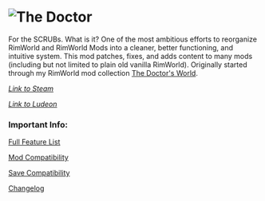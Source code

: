 ![The Doctor](https://imgur.com/5ilCgiG)  
========
For the SCRUBs. What is it? One of the most ambitious efforts to reorganize RimWorld and RimWorld Mods into a cleaner, better functioning, and intuitive system. This mod patches, fixes, and adds content to many mods (including but not limited to plain old vanilla RimWorld). Originally started through my RimWorld mod collection [The Doctor's World](https://steamcommunity.com/sharedfiles/filedetails/?id=1568763074).

_[Link to Steam](https://steamcommunity.com/sharedfiles/filedetails/?id=1568744597)_

_[Link to Ludeon](https://ludeon.com/forums/index.php?topic=47165.msg447416#msg447416)_

### Important Info:
[Full Feature List](https://github.com/DrZhivago1/DocWorld/wiki/1.-Content-Overview)

[Mod Compatibility](https://github.com/DrZhivago1/DocWorld/wiki/2.-Mod-Compatibility)  

[Save Compatibility](https://github.com/DrZhivago1/DocWorld/wiki/3.-Save-Compatibility)

[Changelog](https://github.com/DrZhivago1/DocWorld/wiki/4.-Changelog)
